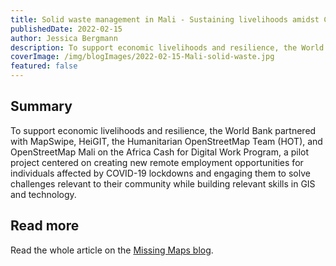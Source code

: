 ```yaml
---
title: Solid waste management in Mali - Sustaining livelihoods amidst COVID-19 shutdowns.
publishedDate: 2022-02-15
author: Jessica Bergmann
description: To support economic livelihoods and resilience, the World Bank partnered with MapSwipe to identify solid waste in Bamako, Mali.
coverImage: /img/blogImages/2022-02-15-Mali-solid-waste.jpg
featured: false
---
```


## Summary

To support economic livelihoods and resilience, the World Bank partnered with MapSwipe, HeiGIT, the Humanitarian OpenStreetMap Team (HOT), and OpenStreetMap Mali on the Africa Cash for Digital Work Program, a pilot project centered on creating new remote employment opportunities for individuals affected by COVID-19 lockdowns and engaging them to solve challenges relevant to their community while building relevant skills in GIS and technology.

## Read more

Read the whole article on the [Missing Maps blog](https://www.missingmaps.org/blog/2022/02/15/MapSwipe-WB/).

